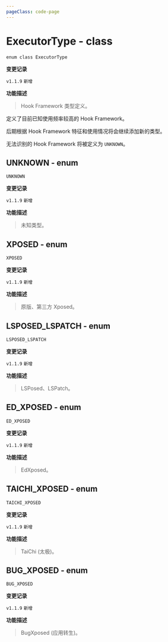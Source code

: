 ```yaml
---
pageClass: code-page
---
```


# ExecutorType <span class="symbol">- class</span>

```kotlin:no-line-numbers
enum class ExecutorType
```

**变更记录**

`v1.1.9` `新增`

**功能描述**

> Hook Framework 类型定义。

定义了目前已知使用频率较高的 Hook Framework。

后期根据 Hook Framework 特征和使用情况将会继续添加新的类型。

无法识别的 Hook Framework 将被定义为 `UNKNOWN`。

## UNKNOWN <span class="symbol">- enum</span>

```kotlin:no-line-numbers
UNKNOWN
```

**变更记录**

`v1.1.9` `新增`

**功能描述**

> 未知类型。

## XPOSED <span class="symbol">- enum</span>

```kotlin:no-line-numbers
XPOSED
```

**变更记录**

`v1.1.9` `新增`

**功能描述**

> 原版、第三方 Xposed。

## LSPOSED_LSPATCH <span class="symbol">- enum</span>

```kotlin:no-line-numbers
LSPOSED_LSPATCH
```

**变更记录**

`v1.1.9` `新增`

**功能描述**

> LSPosed、LSPatch。

## ED_XPOSED <span class="symbol">- enum</span>

```kotlin:no-line-numbers
ED_XPOSED
```

**变更记录**

`v1.1.9` `新增`

**功能描述**

> EdXposed。

## TAICHI_XPOSED <span class="symbol">- enum</span>

```kotlin:no-line-numbers
TAICHI_XPOSED
```

**变更记录**

`v1.1.9` `新增`

**功能描述**

> TaiChi (太极)。

## BUG_XPOSED <span class="symbol">- enum</span>

```kotlin:no-line-numbers
BUG_XPOSED
```

**变更记录**

`v1.1.9` `新增`

**功能描述**

> BugXposed (应用转生)。